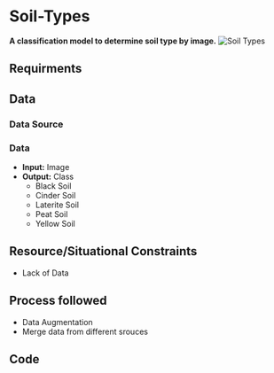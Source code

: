 # Soil-Types
**A classification model to determine soil type by image.**
![Soil Types](https://user-images.githubusercontent.com/103903785/235557829-7580e7fd-95c1-4cc9-a203-b2b65c9991ac.png)

## Requirments

## Data
### Data Source
### Data
- **Input:** Image
- **Output:** Class 
    - Black Soil
    - Cinder Soil
    - Laterite Soil
    - Peat Soil
    - Yellow Soil

## Resource/Situational Constraints
- Lack of Data

## Process followed
- Data Augmentation
- Merge data from different srouces

## Code
